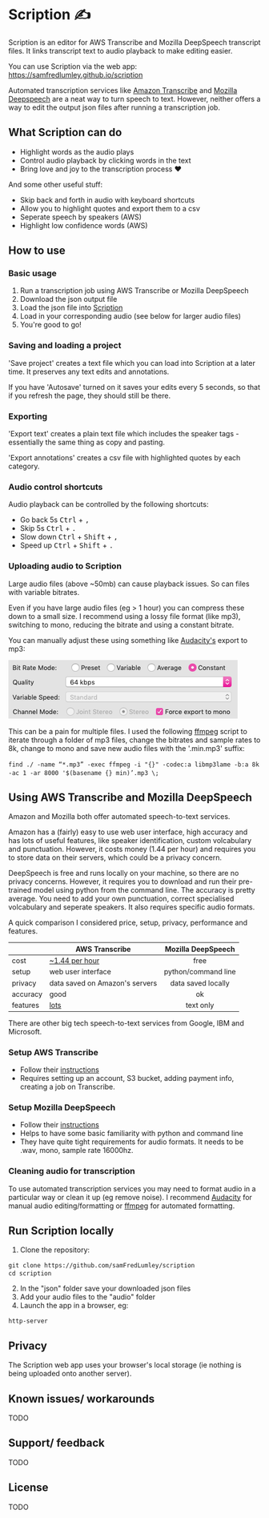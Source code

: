 # Scription ✍️

Scription is an editor for AWS Transcribe and Mozilla DeepSpeech transcript files. It links transcript text to audio playback to make editing easier. 

You can use Scription via the web app: https://samfredlumley.github.io/scription

Automated transcription services like [Amazon Transcribe](https://aws.amazon.com/transcribe/) and [Mozilla Deepspeech](https://github.com/mozilla/DeepSpeech) are a neat way to turn speech to text. However, neither offers a way to edit the output json files after running a transcription job.

## What Scription can do

* Highlight words as the audio plays 
* Control audio playback by clicking words in the text
* Bring love and joy to the transcription process ❤️

And some other useful stuff:

* Skip back and forth in audio with keyboard shortcuts
* Allow you to highlight quotes and export them to a csv
* Seperate speech by speakers (AWS)
* Highlight low confidence words (AWS)

## How to use

### Basic usage

1. Run a transcription job using AWS Transcribe or Mozilla DeepSpeech
2. Download the json output file
3. Load the json file into [Scription](https://samfredlumley.github.io/scription/)
4. Load in your corresponding audio (see below for larger audio files)
5. You're good to go!

### Saving and loading a project 

'Save project' creates a text file which you can load into Scription at a later time. It preserves any text edits and annotations.

If you have 'Autosave' turned on it saves your edits every 5 seconds, so that if you refresh the page, they should still be there.

### Exporting 

'Export text' creates a plain text file which includes the speaker tags - essentially the same thing as copy and pasting. 

'Export annotations' creates a csv file with highlighted quotes by each category.

### Audio control shortcuts 

Audio playback can be controlled by the following shortcuts:

* Go back 5s <kbd>Ctrl</kbd> + <kbd>,</kbd>
* Skip 5s <kbd>Ctrl</kbd> + <kbd>.</kbd>
* Slow down <kbd>Ctrl</kbd> + <kbd>Shift</kbd> + <kbd>,</kbd>
* Speed up <kbd>Ctrl</kbd> + <kbd>Shift</kbd> + <kbd>.</kbd>

### Uploading audio to Scription 

Large audio files (above ~50mb) can cause playback issues. So can files with variable bitrates.

Even if you have large audio files (eg > 1 hour) you can compress these down to a small size. I recommend using a lossy file format (like mp3), switching to mono, reducing the bitrate and using a constant bitrate. 

You can manually adjust these using something like [Audacity's](https://www.audacityteam.org/) export to mp3:

<img src="images/audacity.png">

This can be a pain for multiple files. I used the following [ffmpeg](https://ffmpeg.org/) script to iterate through a folder of mp3 files, change the bitrates and sample rates to 8k, change to mono and save new audio files with the '.min.mp3' suffix:

`
find ./ -name “*.mp3” -exec ffmpeg -i "{}" -codec:a libmp3lame -b:a 8k -ac 1 -ar 8000 '$(basename {} min)’.mp3 \;
`

## Using AWS Transcribe and Mozilla DeepSpeech

Amazon and Mozilla both offer automated speech-to-text services. 

Amazon has a (fairly) easy to use web user interface, high accuracy and has lots of useful features, like speaker identification, custom volcabulary and punctuation. However, it costs money (1.44 per hour) and requires you to store data on their servers, which could be a privacy concern. 

DeepSpeech is free and runs locally on your machine, so there are no privacy concerns. However, it requires you to download and run their pre-trained model using python from the command line. The accuracy is pretty average. You need to add your own punctuation, correct specialised volcabulary and seperate speakers. It also requires specific audio formats.

A quick comparison I considered price, setup, privacy, performance and features. 

|| AWS Transcribe       | Mozilla DeepSpeech           |
|---| ------------- |:-------------:|
|cost| [~1.44 per hour](https://aws.amazon.com/transcribe/pricing/)   | free |
|setup| web user interface     | python/command line  |
|privacy| data saved on Amazon's servers | data saved locally  |
|accuracy| good | ok   |
|features| [lots](https://aws.amazon.com/transcribe/features/) | text only  |

There are other big tech speech-to-text services from Google, IBM and Microsoft.

### Setup AWS Transcribe

* Follow their [instructions](https://aws.amazon.com/getting-started/hands-on/create-audio-transcript-transcribe/)
* Requires setting up an account, S3 bucket, adding payment info, creating a job on Transcribe.

### Setup Mozilla DeepSpeech

* Follow their [instructions](https://deepspeech.readthedocs.io/en/latest/?badge=latest)
* Helps to have some basic familiarity with python and command line
* They have quite tight requirements for audio formats. It needs to be .wav, mono, sample rate 16000hz.

### Cleaning audio for transcription

To use automated transcription services you may need to format audio in a particular way or clean it up (eg remove noise). I recommend [Audacity](https://www.audacityteam.org/) for manual audio editing/formatting or [ffmpeg](https://ffmpeg.org/) for automated formatting.

## Run Scription locally

1. Clone the repository:
```
git clone https://github.com/samFredLumley/scription
cd scription
```
2. In the "json" folder save your downloaded json files 
3. Add your audio files to the "audio" folder
3. Launch the app in a browser, eg:
```
http-server
```

## Privacy 

The Scription web app uses your browser's local storage (ie nothing is being uploaded onto another server). 

## Known issues/ workarounds

TODO

## Support/ feedback

TODO

## License

TODO

